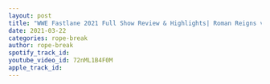 ```yaml
---
layout: post
title: "WWE Fastlane 2021 Full Show Review & Highlights| Roman Reigns vs Edge at Wrestlemania"
date: 2021-03-22
categories: rope-break
author: rope-break
spotify_track_id: 
youtube_video_id: 72nML1B4F0M
apple_track_id: 
---
```

